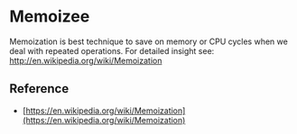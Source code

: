 # Memoizee

Memoization is best technique to save on memory or CPU cycles when we deal with repeated operations. For detailed insight see: http://en.wikipedia.org/wiki/Memoization


## Reference
 - [https://en.wikipedia.org/wiki/Memoization](https://en.wikipedia.org/wiki/Memoization)